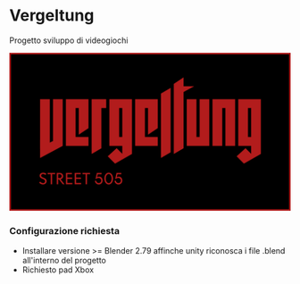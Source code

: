 # Vergeltung

Progetto sviluppo di videogiochi

![Test Image 1](https://github.com/RayCatcherS/Vergeltung/blob/main/esame%20sviluppo%20videogiochi%20artworks/format%20font%20ui/artworkLogo(Vergeltung).png?raw=true)

### Configurazione richiesta
- Installare versione >= Blender 2.79 affinche unity riconosca i file .blend all'interno del progetto
- Richiesto pad Xbox
